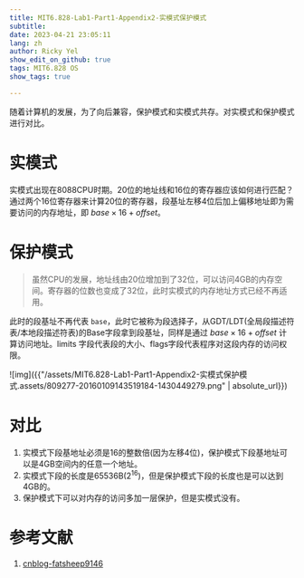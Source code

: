 ```yaml
---
title: MIT6.828-Lab1-Part1-Appendix2-实模式保护模式
subtitle: 
date: 2023-04-21 23:05:11
lang: zh
author: Ricky Yel
show_edit_on_github: true
tags: MIT6.828 OS
show_tags: true

---
```

随着计算机的发展，为了向后兼容，保护模式和实模式共存。对实模式和保护模式进行对比。
<!--more-->

# 实模式

实模式出现在8088CPU时期。20位的地址线和16位的寄存器应该如何进行匹配？通过两个16位寄存器来计算20位的寄存器，段基址左移4位后加上偏移地址即为需要访问的内存地址，即 $base \times 16 + offset$。

# 保护模式

>  虽然CPU的发展，地址线由20位增加到了32位，可以访问4GB的内存空间。寄存器的位数也变成了32位，此时实模式的内存地址方式已经不再适用。

此时的段基址不再代表 `base`，此时它被称为段选择子，从GDT/LDT(全局段描述符表/本地段描述符表)的Base字段拿到段基址，同样是通过 $base \times 16 + offset$ 计算访问地址。limits 字段代表段的大小、flags字段代表程序对这段内存的访问权限。

![img]({{"/assets/MIT6.828-Lab1-Part1-Appendix2-实模式保护模式.assets/809277-20160109143519184-1430449279.png" | absolute_url}})

# 对比

1. 实模式下段基地址必须是16的整数倍(因为左移4位)，保护模式下段基地址可以是4GB空间内的任意一个地址。
2. 实模式下段的长度是65536B(2<sup>16</sup>)，但是保护模式下段的长度也是可以达到4GB的。
3. 保护模式下可以对内存的访问多加一层保护，但是实模式没有。

# 参考文献

1. [cnblog-fatsheep9146](https://www.cnblogs.com/fatsheep9146/p/5116426.html)